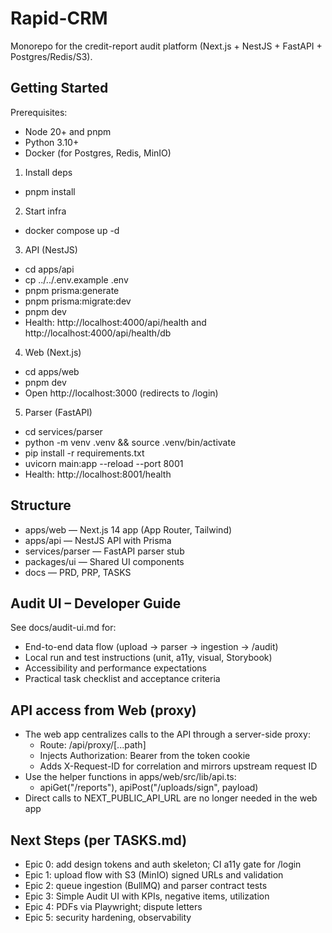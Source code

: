 # Rapid-CRM

Monorepo for the credit-report audit platform (Next.js + NestJS + FastAPI + Postgres/Redis/S3).

## Getting Started

Prerequisites:
- Node 20+ and pnpm
- Python 3.10+
- Docker (for Postgres, Redis, MinIO)

1) Install deps
- pnpm install

2) Start infra
- docker compose up -d

3) API (NestJS)
- cd apps/api
- cp ../../.env.example .env
- pnpm prisma:generate
- pnpm prisma:migrate:dev
- pnpm dev
- Health: http://localhost:4000/api/health and http://localhost:4000/api/health/db

4) Web (Next.js)
- cd apps/web
- pnpm dev
- Open http://localhost:3000 (redirects to /login)

5) Parser (FastAPI)
- cd services/parser
- python -m venv .venv && source .venv/bin/activate
- pip install -r requirements.txt
- uvicorn main:app --reload --port 8001
- Health: http://localhost:8001/health

## Structure

- apps/web — Next.js 14 app (App Router, Tailwind)
- apps/api — NestJS API with Prisma
- services/parser — FastAPI parser stub
- packages/ui — Shared UI components
- docs — PRD, PRP, TASKS

## Audit UI – Developer Guide

See docs/audit-ui.md for:
- End-to-end data flow (upload → parser → ingestion → /audit)
- Local run and test instructions (unit, a11y, visual, Storybook)
- Accessibility and performance expectations
- Practical task checklist and acceptance criteria

## API access from Web (proxy)

- The web app centralizes calls to the API through a server-side proxy:
  - Route: /api/proxy/[...path]
  - Injects Authorization: Bearer <JWT> from the token cookie
  - Adds X-Request-ID for correlation and mirrors upstream request ID
- Use the helper functions in apps/web/src/lib/api.ts:
  - apiGet(\"/reports\"), apiPost(\"/uploads/sign\", payload)
- Direct calls to NEXT_PUBLIC_API_URL are no longer needed in the web app

## Next Steps (per TASKS.md)

- Epic 0: add design tokens and auth skeleton; CI a11y gate for /login
- Epic 1: upload flow with S3 (MinIO) signed URLs and validation
- Epic 2: queue ingestion (BullMQ) and parser contract tests
- Epic 3: Simple Audit UI with KPIs, negative items, utilization
- Epic 4: PDFs via Playwright; dispute letters
- Epic 5: security hardening, observability